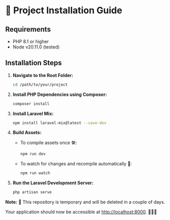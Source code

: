 # 🚀 Project Installation Guide

## Requirements
- PHP 8.1 or higher
- Node v20.11.0 (tested)

## Installation Steps

1. **Navigate to the Root Folder:**
    ```bash
    cd /path/to/your/project
    ```

2. **Install PHP Dependencies using Composer:**
    ```bash
    composer install
    ```

3. **Install Laravel Mix:**
    ```bash
    npm install laravel-mix@latest --save-dev
    ```

4. **Build Assets:**
   - To compile assets once 🛠️:
     ```bash
     npm run dev
     ```
   - To watch for changes and recompile automatically 🔄:
     ```bash
     npm run watch
     ```

5. **Run the Laravel Development Server:**
    ```bash
    php artisan serve
    ```

**Note:** 🚧 This repository is temporary and will be deleted in a couple of days.

Your application should now be accessible at [http://localhost:8000](http://localhost:8000).  🚀✨🌈

